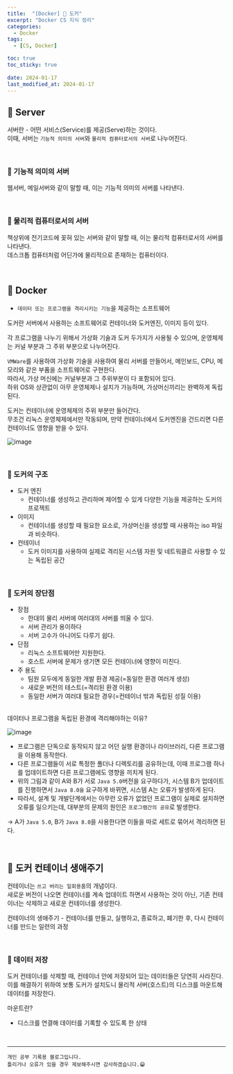 ```yaml
---
title:  "[Docker] 🐋 도커"
excerpt: "Docker CS 지식 정리"
categories:
  - Docker
tags:
  - [CS, Docker]

toc: true
toc_sticky: true
 
date: 2024-01-17
last_modified_at: 2024-01-17
---
```


## 📖 Server

서버란 - 어떤 서비스(Service)를 제공(Serve)하는 것이다.  
이때, 서버는 `기능적 의미의 서버`와 `물리적 컴퓨터로서의 서버`로 나누어진다.  

<br>

### 🍄 기능적 의미의 서버

웹서버, 메일서버와 같이 말할 때, 이는 기능적 의미의 서버를 나타낸다.  

<br>

### 🍄 물리적 컴퓨터로서의 서버

책상위에 전기코드에 꽂혀 있는 서버와 같이 말할 때, 이는 물리적 컴퓨터로서의 서버를 나타낸다.  
데스크톱 컴퓨터처럼 어딘가에 물리적으로 존재하는 컴퓨터이다.  

<br>

## 📖 Docker

 - `데이터 또는 프로그램을 격리시키는 기능`을 제공하는 소프트웨어  

도커란 서버에서 사용하는 소프트웨어로 컨테이너와 도커엔진, 이미지 등이 있다.  

각 프로그램을 나누기 위해서 가상화 기술과 도커 두가지가 사용될 수 있으며, 운영체제는 커널 부분과 그 주위 부분으로 나누어진다.  

`VMWare`를 사용하여 가상화 기술을 사용하여 물리 서버를 만들어서, 메인보드, CPU, 메모리와 같은 부품을 소프트웨어로 구현한다.  
따라서, 가상 머신에는 커널부분과 그 주위부분이 다 포함되어 있다.  
하위 OS와 상관없이 아무 운영체제나 설치가 가능하며, 가상머신끼리는 완벽하게 독립된다.  

도커는 컨테이너에 운영체제의 주위 부분만 들어간다.  
무조건 리눅스 운영체제에서만 작동되며, 만약 컨테이너에서 도커엔진을 건드리면 다른 컨테이너도 영향을 받을 수 있다.  

![image](https://github.com/yyechan0602/yyechan0602.github.io/assets/37824506/ccf9b338-b3b4-4df4-9723-da92d9fd19fa)  

<br>

### 🍄 도커의 구조

 - 도커 엔진
   - 컨테이너를 생성하고 관리하며 제어할 수 있게 다양한 기능을 제공하는 도커의 프로젝트
 - 이미지
   - 컨테이너를 생성할 때 필요한 요소로, 가상머신을 생성할 때 사용하는 iso 파일과 비슷하다.
 - 컨테이너
   - 도커 이미지를 사용하여 실제로 격리된 시스템 자원 및 네트워클르 사용할 수 있는 독립된 공간

<br>

### 🍄 도커의 장단점

 - 장점
   - 한대의 물리 서버에 여러대의 서버를 띄울 수 있다.
   - 서버 관리가 용이하다
   - 서버 고수가 아니어도 다루기 쉽다.
 - 단점
   - 리눅스 소프트웨어만 지원한다.
   - 호스트 서버에 문제가 생기면 모든 컨테이너에 영향이 미친다.
 - 주 용도
   - 팀원 모두에게 동일한 개발 환경 제공(=동일한 환경 여러개 생성)
   - 새로운 버전의 테스트(=격리된 환경 이용)
   - 동일한 서버가 여러대 필요한 경우(=컨테이너 밖과 독립된 성질 이용)

<br>

<div class="notice--warning" markdown="1">
데이터나 프로그램을 독립된 환경에 격리해야하는 이유? 

![image](https://github.com/yyechan0602/yyechan0602.github.io/assets/37824506/9a3b2b6f-6e15-452d-bd56-dba0f429e641)

 - 프로그램은 단독으로 동작되지 않고 어던 실행 환경이나 라이브러리, 다른 프로그램을 이용해 동작한다.
 - 다른 프로그램들이 서로 특정한 폴더나 디렉토리를 공유하는데, 이때 프로그램 하나를 업데이트하면 다른 프로그램에도 영향을 끼치게 된다.
 - 위의 그림과 같이 A와 B가 서로 `Java 5.0`버전을 요구하다가, 시스템 B가 업데이트를 진행하면서 `Java 8.0을` 요구하게 바뀌면, 시스템 A는 오류가 발생하게 된다.
 - 따라서, 설계 및 개발단계에서는 아무런 오류가 없었던 프로그램이 실제로 설치하면 오류를 일으키는데, 대부분의 문제의 원인은 `프로그램간의 공유`로 발생한다.

-> A가 `Java 5.0`, B가 `Java 8.0`을 사용한다면 이들을 따로 세트로 묶어서 격리하면 된다.
</div>

<br>

## 📖 도커 컨테이너 생애주기

컨테이너는 `쓰고 버리는 일회용품`의 개념이다.  
새로운 버전이 나오면 컨테이너를 계속 업데이트 하면서 사용하는 것이 아닌, 기존 컨테이너는 삭제하고 새로운 컨테이너를 생성한다.  

컨테이너의 생애주기 - 컨테이너를 만들고, 실행하고, 종료하고, 폐기한 후, 다시 컨테이너를 만드는 일련의 과정

<br>

### 🍄 데이터 저장

도커 컨테이너를 삭제할 때, 컨테이너 안에 저장되어 있는 데이터들은 당연히 사라진다.  
이를 해결하기 위하여 보통 도커가 설치도니 물리적 서버(호스트)의 디스크를 마운트해 데이터를 저장한다.  

<div class="notice--warning" markdown="1">
마운트란?

 - 디스크를 연결해 데이터를 기록할 수 있도록 한 상태
</div>

<br>

***
    개인 공부 기록용 블로그입니다.
    틀리거나 오류가 있을 경우 제보해주시면 감사하겠습니다.😁